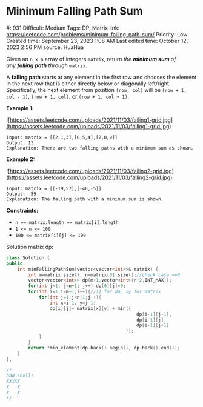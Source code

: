 # Minimum Falling Path Sum

#: 931
Difficult: Medium
Tags: DP, Matrix
link: https://leetcode.com/problems/minimum-falling-path-sum/
Priority: Low
Created time: September 23, 2023 1:08 AM
Last edited time: October 12, 2023 2:56 PM
source: HuaHua

Given an `n x n` array of integers `matrix`, return *the **minimum sum** of any **falling path** through* `matrix`.

A **falling path** starts at any element in the first row and chooses the element in the next row that is either directly below or diagonally left/right. Specifically, the next element from position `(row, col)` will be `(row + 1, col - 1)`, `(row + 1, col)`, or `(row + 1, col + 1)`.

**Example 1:**

![https://assets.leetcode.com/uploads/2021/11/03/failing1-grid.jpg](https://assets.leetcode.com/uploads/2021/11/03/failing1-grid.jpg)

```
Input: matrix = [[2,1,3],[6,5,4],[7,8,9]]
Output: 13
Explanation: There are two falling paths with a minimum sum as shown.

```

**Example 2:**

![https://assets.leetcode.com/uploads/2021/11/03/failing2-grid.jpg](https://assets.leetcode.com/uploads/2021/11/03/failing2-grid.jpg)

```
Input: matrix = [[-19,57],[-40,-5]]
Output: -59
Explanation: The falling path with a minimum sum is shown.

```

**Constraints:**

- `n == matrix.length == matrix[i].length`
- `1 <= n <= 100`
- `100 <= matrix[i][j] <= 100`

Solution matrix dp:

```cpp
class Solution {
public:
    int minFallingPathSum(vector<vector<int>>& matrix) {
        int m=matrix.size(), n=matrix[0].size();//check case ==0
        vector<vector<int>> dp(m+1,vector<int>(n+2,INT_MAX));
        for(int j=1; j<n+1; j++) dp[0][j]=0;
        for(int i=1;i<m+1;i++){//ij for dp, xy for matrix
            for(int j=1;j<n+1;j++){
                int x=i-1, y=j-1;
                dp[i][j]= matrix[x][y] + min({
                                                dp[i-1][j-1],
                                                dp[i-1][j],
                                                dp[i-1][j+1]
                                            });
            }
        }
        return *min_element(dp.back().begin(), dp.back().end());
    }
};

/*
add shell:
XXXXX
X   X
X   X
*/
```